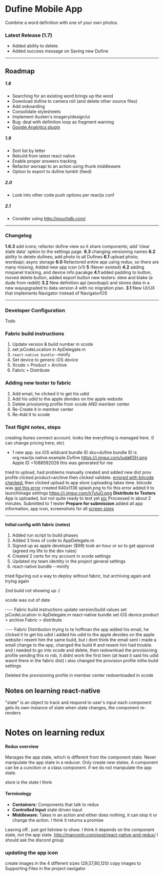 # Dufine Mobile App

Combine a word definition with one of your own photos.

### Latest Release (1.7)
 - Added ability to delete.
 - Added success message on Saving new Dufine


---

## Roadmap
##### 1.8
- Searching for an existing word brings up the word
- Download dufine to camera roll (and delete other source files)
- Add onboarding
- Consolidate stylesheets
- Implement Austen's imagery/design/ui
- Bug: deal with definition loop as fragment warning
- [Google Analytics plugin](https://github.com/idehub/react-native-google-analytics-bridge)

##### 1.9
- Sort list by letter
- Rebuild from latest react native
- Enable proper answers tracking
- Refactor worsapi to an action using thunk middleware
- Option to export to dufine tumblr (feed)

##### 2.0
- Look into other code push options per reactjs conf

##### 2.1
- Consider using http://pouchdb.com/

---
### Changelog


**1.6.3** add icons; refactor dufine view so it share components; add 'clear state data' option to the settings page.
**6.3** changing versioning names
**6.2** ability to delete dufines; add photo to all Dufines
**6.1** upload photo; wordsapi; async storage
**6.0** Refactored entire app using redux, so there are many missing; Added new app icon (v1)
**5**   (Never existed)
**4.2** adding mixpanel tracking, and device info pacakge
**4.1** added padding to button, moved delete button, added export button new testers: stew and blake (a dude from reddit)
**3.2** New definition api (wordsapi) and stores data in a new wayupgraded to data version 4 with no migration plan.
**3.1** New UI/UX that implements Navigator instead of NavigatorIOS


---
### Developer Configuration
Todo

### Fabric build instructions
 1. Update version & build number in xcode
 2. set jsCodeLocation in ApDelegate.m
 3. `react-native bundle`--minify
 4. Set device to generic iOS device
 5. Xcode > Product > Archive
 6. Fabric > Distribute


### Adding new tester to fabric
1. Add email, he clicked it to get his udid
2. Add his udid to the apple devides on the apple website
3. Delete privsioning profile from xcode AND member center
4. Re-Create it in member center
5. Re-Add it to xcode

### Test flight notes, steps

creating itunes connect account. looks like everything is managed here.
  (I can change pricing here, etc)
* 1  new app. ios iOS wildcard bundle ID sku=dufine
    bundle ID is org.reactjs.native.example.Dufine
    https://i.imgur.com/iudaKSH.png
    Apple ID =1088592026
      this was generated for me

tried to upload, had problems
manually created and added new dist prov profile
clicked product>archive
then clicked validate.
[errored with bitcode checked.](https://imgur.com/69q4HRL)
then clicked upload to app store (uploading takes time. bitcode was
[got this error][error1]
created 640x1136 splash.png to fix this error
added it to launchimage settings
https://i.imgur.com/ir7uluO.png
**Distribute to Testers**
App is uploaded, but not quite ready to test yet [pic][processing]
Processed in about 2 minutes. Submitted to 1 tester
**Prepare for submission**
added all app information, app icon,
screenshots for all [screen sizes]

[screen sizes]: <http://stackoverflow.com/questions/25756589/itunes-connect-screenshots-sizes-for-all-ios-iphone-ipad-apple-watch-devices>
[processing]: <https://i.imgur.com/w67ZB6X.png>      
[error1]: <http://stackoverflow.com/questions/33314221/xcode-7-1-itunes-store-operation-failed-you-are-not-authorized-to-use-this-serv>



--------------------------------------------------------------------------------



#### Initial config with fabric (notes)

1. Added run script to build phases
2. Added 3 lines of code to AppDelegate.m
3. Signed up as apple developer ($99) took an hour or so to get approval (agreed my life to the dev rules)
4. Created 2 certs for my account in xcode settings
5. Updated my team identity in the project general settings
6. react-native bundle --minify

tried figuring out a way to deploy without fabric, but archiving again and trying again

2nd build not showing up :/

xcode was out of date


---- Fabric build instructions
update version/build values
set jsCodeLocation in ApDelegate.m
react-native bundle
set iOS device
product > archive
Fabric > distribute

---- Fabric Distribution
trying to te hoffman the app
added his email, he clicked it to get his udid
i added his udid to the apple devides on the apple website
i resent him the same build, but i dont think the email sent
i made a small change to the app, changed the build # and resent him
had trouble. and i needed to go into xcode and delete, then redownload the provisioning profile
sending this ro rob, it didnt work the first tiem (at least it said his udid wasnt there in the fabric dist)
i also changed the provision profile inthe build settings

Deleted the provisioning profile in member center
redownloaded in xcode




## Notes on learning react-native
  "state" is an object to track and respond to user's input
  each component gets its own instance of state
  when state changes, the component re-renders



# Notes on learning redux
#### Redux overview

Manages the app state, which is different from the component state. Never manipulate the app state in a reducer. Only create new states. A component can be a cunction or a class component. if we do not manipulate the app state.

store is the state I think

#### Terminology

 - **Containers:** Components that talk to redux
 - **Controlled Input** state driven input
 - **Middleware:** Takes in an action and either does nothing, it can stop it or change the action. I think it returns a promise


 Leaving off..
just got listview to show. I think it depends on the component state, not the app state.
http://marconijr.com/post/react-native-and-redux/
I should ask the discord group



### updating the app icon
create images in  the 4 different sizes (29,57,80,120)
copy images to Supporting Files in the project navigator
